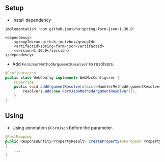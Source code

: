 ## Setup

- Install dependency

```
implementation 'com.github.joutvhu:spring-form-json:1.30.0'
```

```
<dependency>
    <groupId>com.github.joutvhu</groupId>
    <artifactId>spring-form-json</artifactId>
    <version>1.30.0</version>
</dependency>
```

- Add `FormJsonMethodArgumentResolver` to resolvers.

```java
@Configuration
public class WebConfig implements WebMvcConfigurer {
    @Override
    public void addArgumentResolvers(List<HandlerMethodArgumentResolver> resolvers) {
        resolvers.add(new FormJsonMethodArgumentResolver());
    }
}
```

## Using

- Using annotation `@FormJson` before the parameter.

```java
@PostMapping
public ResponseEntity<PropertyResult> createProperty(@FormJson PropertyRequest data)
{
    ...
}
```